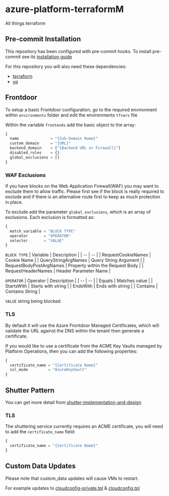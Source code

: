 # azure-platform-terraformM
All things terraform

## Pre-commit Installation
This repository has been configured with pre-commit hooks. To install pre-commit see its [installation guide](https://pre-commit.com/#installation)

For this repository you will also need these dependencies: 

- [terraform](https://learn.hashicorp.com/tutorials/terraform/install-cli)
- [yq](https://github.com/mikefarah/yq#install)


## Frontdoor

To setup a basic Frontdoor configuration, go to the required environment within `environments` folder and edit the environments `tfvars` file

Within the variable `frontends` add the basic object to the array:
```terraform
{
  name              = "{Sub-Domain Name}"
  custom_domain     = "{URL}"
  backend_domain    = ["{Backend URL or Firewall}"]
  disabled_rules    = {}
  global_exclusions = []
}
```

### WAF Exclusions
If you have blocks on the Web Application Firewall(WAF) you may want to exclude them to allow traffic.
Please first see if the block is really required to exclude and if there is an alternative route first to keep as much protection in place.

To exclude add the parameter `global_exclusions`, which is an array of exclusions.
Each exclusion is formatted as:
```terraform
{
  match_variable = "BLOCK TYPE"
  operator       = "OPERATOR"
  selector       = "VALUE"
}
```

`BLOCK TYPE` 
| Variable | Description |
| -- | -- |
| RequestCookieNames | Cookie Name |
| QueryStringArgNames | Query String Argument |
| RequestBodyPostArgNames | Property within the Request Body |
| RequestHeaderNames | Header Parameter Name |

`OPERATOR`
| Operator | Description |
| -- | -- |
| Equals | Matches value |
| StartsWith | Starts with string |
| EndsWith | Ends with string |
| Contains | Contains String |

`VALUE` 
string being blocked.

### TLS
By default it will use the Azure Frontdoor Managed Certificates, which will validate the URL against the DNS within the tenant then generate a certificate.

If you would like to use a certificate from the ACME Key Vaults managed by Platform Operations, then you can add the following properties:
```terraform
{
  certificate_name = "{Certificate Name}"
  ssl_mode         = "AzureKeyVault"
}
```

## Shutter Pattern
You can get more detail from [shutter-implementation-and-design](https://hmcts.github.io/cloud-native-platform/path-to-live/shutter.html)


### TLS
The shuttering service currently requires an ACME certificate, you will need to add the `certificate_name` field:
```terraform
{
  certificate_name = "{Certificate Name}"
}
```

## Custom Data Updates
Please note that custom_data updates will cause VMs to restart.

For example updates to [cloudconfig-private.tpl](https://github.com/hmcts/azure-platform-terraform/blob/master/modules/dynatrace-activegate/cloudconfig-private.tpl) & [cloudconfig.tpl](https://github.com/hmcts/azure-platform-terraform/blob/master/modules/dynatrace-activegate/cloudconfig.tpl)
